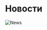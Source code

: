 # Новости

![News](https://user-images.githubusercontent.com/80065515/151850284-4828b81e-79ea-45c6-a6c7-0c383ed15242.gif)
